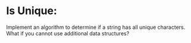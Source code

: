 # Is Unique:
Implement an algorithm to determine if a string has all unique characters. What if you cannot use additional data structures?